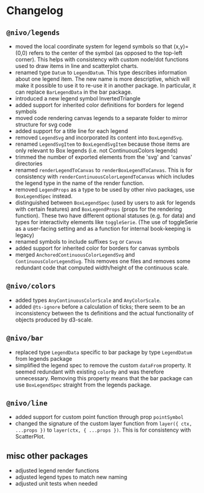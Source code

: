 # Changelog

## `@nivo/legends`

- moved the local coordinate system for legend symbols so that (x,y)=(0,0) refers to the center of the symbol (as opposed to the top-left corner). This helps with consistency with custom node/dot functions used to draw items in line and scatterplot charts.
- renamed type `Datum` to `LegendDatum`. This type describes information about one legend item. The new name is more descriptive, which will make it possible to use it to re-use it in another package. In particular, it can replace `BarLegendData` in the bar package.
- introduced a new legend symbol InvertedTriangle
- added support for inherited color definitions for borders for legend symbols
- moved code rendering canvas legends to a separate folder to mirror structure for svg code
- added support for a title line for each legend
- removed `LegendSvg` and incorporated its content into `BoxLegendSvg`.
- renamed `LegendSvgItem` to `BoxLegendSvgItem` because those items are only relevant to Box legends (i.e. not ContinuousColors legends)
- trimmed the number of exported elements from the 'svg' and 'canvas' directories
- renamed `renderLegendToCanvas` to `renderBoxLegendToCanvas`. This is for consistency with `renderContinuousColorLegendToCanvas` which includes the legend type in the name of the render function.
- removed `LegendProps` as a type to be used by other nivo packages, use `BoxLegendSpec` instead.
- distinguished between `BoxLegendSpec` (used by users to ask for legends with certain features) and `BoxLegendProps` (props for the rendering function). These two have different optional statuses (e.g. for data) and types for interactivity elements like `toggleSerie`. (The use of toggleSerie as a user-facing setting and as a function for internal book-keeping is legacy) 
- renamed symbols to include suffixes `Svg` or `Canvas`
- added support for inherited color for borders for canvas symbols  
- merged `AnchoredContinuousColorLegendSvg` and `ContinuousColorLegendSvg`. This removes one files and removes some redundant code that computed width/height of the continuous scale.


## `@nivo/colors`
 
- added types `AnyContinuousColorScale` and `AnyColorScale`.
- added `@ts-ignore` before a calculation of ticks; there seem to be an inconsistency between the ts definitions and the actual functionality of objects produced by d3-scale.


## `@nivo/bar`

- replaced type `LegendData` specific to bar package by type `LegendDatum` from legends package
- simplified the legend spec to remove the custom `dataFrom` property. It seemed redundant with existing `colorBy` and was therefore unnecessary. Removing this property means that the bar package can use `BoxLegendSpec` straight from the legends package.


## `@nivo/line`

- added support for custom point function through prop `pointSymbol`
- changed the signature of the custom layer function from `layer({ ctx, ...props })` to `layer(ctx, { ...props })`. This is for consistency with ScatterPlot.

## misc other packages

- adjusted legend render functions 
- adjusted legend types to match new naming
- adjusted unit tests when needed 
